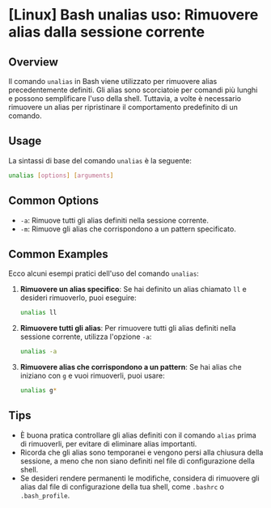 # [Linux] Bash unalias uso: Rimuovere alias dalla sessione corrente

## Overview
Il comando `unalias` in Bash viene utilizzato per rimuovere alias precedentemente definiti. Gli alias sono scorciatoie per comandi più lunghi e possono semplificare l'uso della shell. Tuttavia, a volte è necessario rimuovere un alias per ripristinare il comportamento predefinito di un comando.

## Usage
La sintassi di base del comando `unalias` è la seguente:

```bash
unalias [options] [arguments]
```

## Common Options
- `-a`: Rimuove tutti gli alias definiti nella sessione corrente.
- `-m`: Rimuove gli alias che corrispondono a un pattern specificato.

## Common Examples
Ecco alcuni esempi pratici dell'uso del comando `unalias`:

1. **Rimuovere un alias specifico**:
   Se hai definito un alias chiamato `ll` e desideri rimuoverlo, puoi eseguire:
   ```bash
   unalias ll
   ```

2. **Rimuovere tutti gli alias**:
   Per rimuovere tutti gli alias definiti nella sessione corrente, utilizza l'opzione `-a`:
   ```bash
   unalias -a
   ```

3. **Rimuovere alias che corrispondono a un pattern**:
   Se hai alias che iniziano con `g` e vuoi rimuoverli, puoi usare:
   ```bash
   unalias g*
   ```

## Tips
- È buona pratica controllare gli alias definiti con il comando `alias` prima di rimuoverli, per evitare di eliminare alias importanti.
- Ricorda che gli alias sono temporanei e vengono persi alla chiusura della sessione, a meno che non siano definiti nel file di configurazione della shell.
- Se desideri rendere permanenti le modifiche, considera di rimuovere gli alias dal file di configurazione della tua shell, come `.bashrc` o `.bash_profile`.